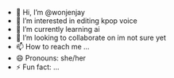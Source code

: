 - 👋 Hi, I’m @wonjenjay
- 👀 I’m interested in editing kpop voice
- 🌱 I’m currently learning ai
- 💞️ I’m looking to collaborate on im not sure yet
- 📫 How to reach me ...
- 😄 Pronouns: she/her
- ⚡ Fun fact: ...

<!---
wonjenjay/wonjenjay is a ✨ special ✨ repository because its `README.md` (this file) appears on your GitHub profile.
You can click the Preview link to take a look at your changes.
--->
